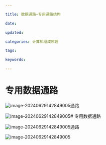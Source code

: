 ```yaml
---

title: 数据通路—专用通路结构

date: 

updated: 

categories: 计算机组成原理

tags: 

keywords: 

---
```

# 专用数据通路

![image-20240629142849005](../TyporaImage/计算机组成原理图片/image-20240629142849005.png)通路

![image-20240629142849005](../TyporaImage/计算机组成原理图片/image-20240629142849005.png)# 专用数据通路

![image-20240629142849005](../TyporaImage/计算机组成原理图片/image-20240629142849005.png)通路

![image-20240629142849005](../TyporaImage/计算机组成原理图片/image-20240629142849005.png)